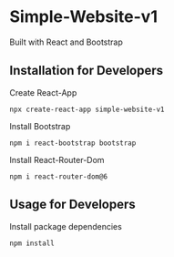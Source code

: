 # Simple-Website-v1
Built with React and Bootstrap

## Installation for Developers

Create React-App 
```
npx create-react-app simple-website-v1
```
Install Bootstrap
```
npm i react-bootstrap bootstrap
```
Install React-Router-Dom
```
npm i react-router-dom@6
```

## Usage for Developers

Install package dependencies
```
npm install
```